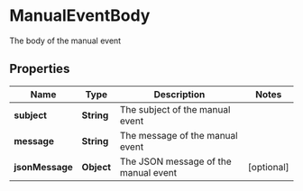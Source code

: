 

# ManualEventBody

The body of the manual event

## Properties

| Name | Type | Description | Notes |
|------------ | ------------- | ------------- | -------------|
|**subject** | **String** | The subject of the manual event |  |
|**message** | **String** | The message of the manual event |  |
|**jsonMessage** | **Object** | The JSON message of the manual event |  [optional] |



